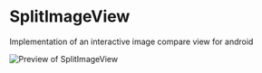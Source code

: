 SplitImageView
==============

Implementation of an interactive image compare view for android

![Preview of SplitImageView](https://raw.githubusercontent.com/aliHafizji/SplitImageView/master/split_image_view.gif) 
